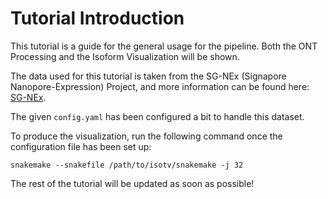 # Tutorial Introduction

This tutorial is a guide for the general usage for the pipeline. Both the ONT Processing and the Isoform Visualization will be shown.

The data used for this tutorial is taken from the SG-NEx (Signapore Nanopore-Expression) Project, and more information can be found here: [SG-NEx](https://github.com/GoekeLab/sg-nex-data).

The given `config.yaml` has been configured a bit to handle this dataset.

To produce the visualization, run the following command once the configuration file has been set up:

```
snakemake --snakefile /path/to/isotv/snakemake -j 32
```

The rest of the tutorial will be updated as soon as possible!
